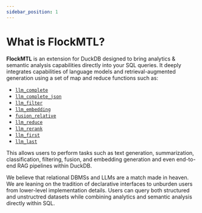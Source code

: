 ```yaml
---
sidebar_position: 1
---
```


# What is FlockMTL?

**FlockMTL** is an extension for DuckDB designed to bring analytics & semantic analysis capabilities directly into your SQL queries. It deeply integrates capabilities of language models and retrieval-augmented generation using a set of map and reduce functions such as:

- [`llm_complete`](/docs/scalar-map-functions/llm-complete)
- [`llm_complete_json`](/docs/scalar-map-functions/llm-complete-json)
- [`llm_filter`](/docs/scalar-map-functions/llm-filter)
- [`llm_embedding`](/docs/scalar-map-functions/llm-embedding)
- [`fusion_relative`](/docs/scalar-map-functions/)
- [`llm_reduce`](/docs/aggregate-reduce-functions/llm-reduce)
- [`llm_rerank`](/docs/aggregate-reduce-functions/llm-rerank)
- [`llm_first`](/docs/aggregate-reduce-functions/llm-first)
- [`llm_last`](/docs/aggregate-reduce-functions/llm-last)

This allows users to perform tasks such as text generation, summarization, classification, filtering, fusion, and embedding generation and even end-to-end RAG pipelines within DuckDB.

We believe that relational DBMSs and LLMs are a match made in heaven. We are leaning on the tradition of declarative interfaces to unburden users from lower-level implementation details. Users can query both structured and unstructred datasets while combining analytics and semantic analysis directly within SQL.
